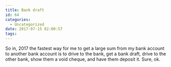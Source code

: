 ```yaml
---
title: Bank draft
id: 64
categories:
  - Uncategorized
date: 2017-07-15 02:00:57
tags:
---
```


So in, 2017 the fastest way for me to get a large sum from my bank account to another bank account is to drive to the bank, get a bank draft, drive to the other bank, show them a void cheque, and have them deposit it. Sure, ok.